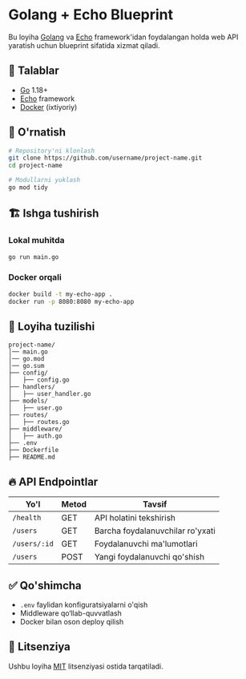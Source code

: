 # Golang + Echo Blueprint

Bu loyiha [Golang](w) va [Echo](w) framework'idan foydalangan holda web API yaratish uchun blueprint sifatida xizmat qiladi.

## 📌 Talablar

- [Go](w) 1.18+
- [Echo](w) framework
- [Docker](w) (ixtiyoriy)

## 🚀 O'rnatish

```sh
# Repository'ni klonlash
git clone https://github.com/username/project-name.git
cd project-name

# Modullarni yuklash
go mod tidy
```

## 🏗 Ishga tushirish

### Lokal muhitda

```sh
go run main.go
```

### Docker orqali

```sh
docker build -t my-echo-app .
docker run -p 8080:8080 my-echo-app
```

## 📜 Loyiha tuzilishi

```
project-name/
│── main.go
│── go.mod
│── go.sum
├── config/
│   ├── config.go
├── handlers/
│   ├── user_handler.go
├── models/
│   ├── user.go
├── routes/
│   ├── routes.go
├── middleware/
│   ├── auth.go
├── .env
├── Dockerfile
├── README.md
```

## 🔥 API Endpointlar

| Yo'l | Metod | Tavsif |
|------|------|--------|
| `/health` | GET | API holatini tekshirish |
| `/users` | GET | Barcha foydalanuvchilar ro'yxati |
| `/users/:id` | GET | Foydalanuvchi ma'lumotlari |
| `/users` | POST | Yangi foydalanuvchi qo'shish |

## ✅ Qo'shimcha

- `.env` faylidan konfiguratsiyalarni o'qish
- Middleware qo‘llab-quvvatlash
- Docker bilan oson deploy qilish

## 📄 Litsenziya

Ushbu loyiha [MIT](w) litsenziyasi ostida tarqatiladi.

